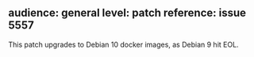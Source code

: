 audience: general
level: patch
reference: issue 5557
---
This patch upgrades to Debian 10 docker images, as Debian 9 hit EOL.

